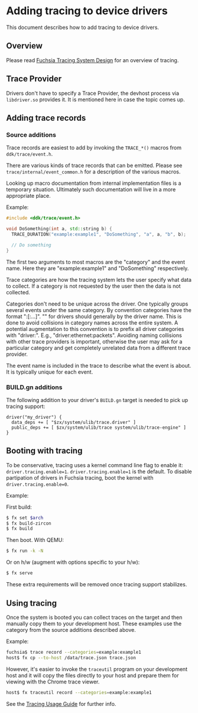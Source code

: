 # Adding tracing to device drivers

This document describes how to add tracing to device drivers.

## Overview

Please read [Fuchsia Tracing System Design](../tracing/design.md)
for an overview of tracing.

## Trace Provider

Drivers don't have to specify a Trace Provider, the devhost process
via `libdriver.so` provides it. It is mentioned here in case the topic
comes up.

## Adding trace records

### Source additions

Trace records are easiest to add by invoking the `TRACE_*()` macros
from `ddk/trace/event.h`.

There are various kinds of trace records that can be emitted.
Please see `trace/internal/event_common.h` for a description
of the various macros.

Looking up macro documentation from internal implementation files
is a temporary situation. Ultimately such documentation will live
in a more appropriate place.

Example:

```c++
#include <ddk/trace/event.h>

void DoSomething(int a, std::string b) {
  TRACE_DURATION("example:example1", "DoSomething", "a", a, "b", b);

  // Do something
}
```

The first two arguments to most macros are the "category" and the
event name. Here they are "example:example1" and "DoSomething" respectively.

Trace categories are how the tracing system lets the user specify
what data to collect. If a category is not requested by the user
then the data is not collected.

Categories don't need to be unique across the driver.
One typically groups several events under the same category.
By convention categories have the format
"<provider-name>:<category-name>[:<subcategory1-name>...]".
"<provider-name>" for drivers should generally by the driver name.
This is done to avoid collisions in category names across the
entire system. A potential augmentation to this convention is to prefix
all driver categories with "driver:". E.g., "driver:ethernet:packets".
Avoiding naming collisions with other trace providers is important,
otherwise the user may ask for a particular category and get completely
unrelated data from a different trace provider.

The event name is included in the trace to describe what the event
is about. It is typically unique for each event.

### BUILD.gn additions

The following addition to your driver's `BUILD.gn` target is needed to
pick up tracing support:

```gn
driver("my_driver") {
  data_deps += [ "$zx/system/ulib/trace.driver" ]
  public_deps += [ $zx/system/ulib/trace system/ulib/trace-engine" ]
}
```

## Booting with tracing

To be conservative, tracing uses a kernel command line flag to enable it:
`driver.tracing.enable=1`.
`driver.tracing.enable=1` is the default. To disable partipation
of drivers in Fuchsia tracing, boot the kernel with `driver.tracing.enable=0`.

Example:

First build:

```sh
$ fx set $arch
$ fx build-zircon
$ fx build
```

Then boot. With QEMU:

```sh
$ fx run -k -N
```

Or on h/w (augment with options specific to your h/w):

```sh
$ fx serve
```

These extra requirements will be removed once tracing support stabilizes.

## Using tracing

Once the system is booted you can collect traces on the target and
then manually copy them to your development host.
These examples use the category from the source additions described above.

Example:

```sh
fuchsia$ trace record --categories=example:example1
host$ fx cp --to-host /data/trace.json trace.json
```

However, it's easier to invoke the `traceutil` program on your development
host and it will copy the files directly to your host and prepare them for
viewing with the Chrome trace viewer.

```sh
host$ fx traceutil record --categories=example:example1
```

See the [Tracing Usage Guide](https://fuchsia.googlesource.com/fuchsia/+/master/garnet/docs/tracing_usage_guide.md)
for further info.

